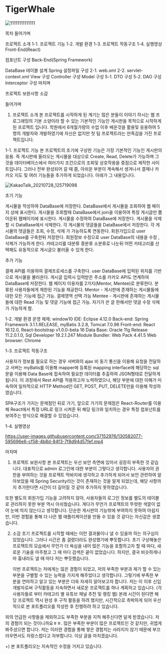 # TigerWhale


![11111111111111](https://user-images.githubusercontent.com/37152976/130583252-cc99c053-2cb2-4234-a56a-048297d4df0b.png)


목차
들어가며

프로젝트 소개
1-1. 프로젝트 기능
1-2. 개발 환경
1-3. 프로젝트 작동구조
1-4. 실행영상
Front-End(React)

컴포넌트 구성
Back-End(Spring Framework)

DataBase 테이블 설계
Spring 설정파일 구성
2-1. web.xml
2-2. servlet-context.xml
View 구성
Controller 구성
Model 구성
5-1. DTO 구성
5-2. DAO 구성
Interceptor 구성
마치며

프로젝트 보완사항
소감

들어가며

1. 프로젝트 소개
  본 프로젝트를 시작하게 된 계기는 많은 분들이 이야기 하시는 웹 프로그래밍의 기본 소양이라 할 수 있는 기본적인 기능인 게시판을 목적으로 시작하게 된 프로젝트 입니다. 학원에서 6개월가량의 수업 이후 배운것을 활용및 응용하여 5명의 개발자와 개발하였기에 자신은 없지만 첫 팀 프로젝트라는 만족감을 가진 프로젝트입니다.

1-1. 프로젝트 기능
  본 프로젝트의 초기에 구상한 기능은 가장 기본적인 기능인 게시판의 응용. 즉 게시판에 올라오는 게시물을 대상으로 Create, Read, Delete가 가능하며 그것을 데이터베이스에서 여러가지 조건으로의 조회및 상호작용을 중점으로 제작한 사이트입니다. 그러나 전부 완성되어 갈 때 쯤, 아쉬운 부분이 계속해서 생겨나서 결제나 카카오 지도 및 여러 기능들을 추가하게 되었습니다. 아래가 그 내용입니다.

![KakaoTalk_20210728_125719098](https://user-images.githubusercontent.com/37152976/130586955-0ee074ff-f589-490a-88de-f2c35f0ddf45.jpg)

초기 기능

게시물을 작성하여 DataBase에 저장한다.
DataBase에서 게시물을 조회하여 웹 페이지 상에 표시한다.
게시물을 조회할때 DataBase에서 join을 이용하여 특정 게시글만 뽑아온뒤 웹페이지에 표시한다.
게시물을 수정하여 DataBase에 저장한다.
게시물을 삭제할 시 DataBase에서 삭제한다.
각 게시물의 뎃글들을 DataBase에서 저장한다.
각 게시물의 뎃글들은 조회, 수정, 삭제 가 가능하도록 연동한다.
회원가입으로 user DataBase를 구축한뒤 저장한다.
회원정보 수정으로 user DataBase의 내용을 수정 , 삭제가 가능하게 한다.
카테고리를 대분류 중분류 소분류로 나눈뒤 어떤 카테고리를 선택해도 유동적으로 게시글으 불러올 수 있게 한다.

추가 기능

결제 API를 이용하여 결제프로세스를 구축한다.
user DataBase에 입력된 위치를 기반으로 게시물을 불러온다.
게시글 입력시 입력받은 주소를 카카오 API도 연계하여 DataBase에 저장한다.
웹 페이지 이용자를 2가지(Mentor, Mentee)로 분류한다. 분류된 사용자들에게 제한된 기능을 제공한다.
Mentor - 게시판에 존재하는 게시물들에 대한 모든 기능에 접근 가능. 결제영역 선택 가능
Mentee - 게시판에 존재하는 게시물들에 대한 Read 기능 및 댓글 기능에 접근 가능.
자기가 쓴 글 한해서만 뎃글 수정 삭제가 가능하게 함.

1-2. 개발 환경
  운영 체제: window10
  IDE: Eclipse 4.12.0
  Back-end: Spring Framework 3.1.1.RELEASE, myBatis 3.2.8, Tomcat 7.0.96
  Front-end: React 16.12.0, React-bootstrap v1.0.0-beta 16
  Data Base: Oracle 11g Release 11.2.0.1.0, Sql Developer 19.2.1.247
  Module Bundler: Web Pack 4.41.5
  Web browser: Chrome

1-3. 프로젝트 작동구조

  사용자가 정보를 필요로 하는 경우 서버와의 ajax 비 동기 통신을 이용해 요청을 전달하고 서버는 myBatis를 이용해 mapper에 등록된 mapping interface에 해당하는 sql문을 이용해 Data Base에 접속하여 필요한 데이터를 추출하여 JSON형태로 전달하게 됩니다. 이 과정에서 Rest API를 적용하고자 노력하였으나, 해당 부분에 대한 이해가 미숙하여 일차적으로 HTTP Method인 GET, POST, PUT, DELETE만을 이용해 작성하였습니다.

   SPA구조가 가지는 문제점인 뒤로 가기, 앞으로 가기의 문제점은 React-Router를 이용해 React에서 특정 URL로 링크 시켜준 뒤 해당 링크와 일치하는 경우 특정 컴포넌트를 보여주는 방식으로 해결할 수 있었습니다.

1-4. 실행영상


https://user-images.githubusercontent.com/37152976/130582077-595696e6-cf58-4b8d-84f3-7f8d94d57fef.mp4

마치며
1. 프로젝트 보완사항
  본 프로젝트는 우선 보안 측면에 있어서 굉장히 부족한 것 같습니다. 대표적으로 admin 로그인에 대한 부분이 그렇다고 생각합니다. 사용자의 권한을 부여하는 것을 프로젝트 막바지에 생각하고 추가하게 되어서 보안 관련하여 알아보았을 때 Spring Security라는 것이 존재하는 것을 알게 되었는데, 해당 사항까지 추가한다면 시간이 더 길어질 것 같아 추가하지 못하였습니다.

  또한 별도의 회원가입 기능을 고려하지 않아, 사용자들의 로그인 정보를 별도의 테이블로 관리하지 못한 부분 역시 아쉬웠습니다. 게다가 무언가 프로젝트의 뚜렷한 색깔이 없어 눈에 띄지 않는다고 생각합니다. 단순한 게시판의 기능밖에 부여하지 못하여 아쉽지만, 이번 경험을 통해 더 나은 웹 애플리케이션을 만들 수 있을 것 같다는 자신감은 생겼습니다.

2. 소감
   초기 프로젝트를 시작할 때에는 이런 결과물이나 낼 수 있을까 하는 의구심이 있었습니다. 그러나 시간은 좀 걸렸더라도 완성했기에 뿌듯합니다. 초기 구상해놓은 프로젝트의 모습에서 무언가 더 욕심을 내어 많은 기능을 포함하고자 할 때 마다, 새로운 기술을 마주쳤고 그 때 마다 검색은 끝이 없었습니다. 하지만, 결국 비슷하게나마 흉내라도 낼 때 마다 저는 뿌듯했습니다.

   이번 프로젝트는 저에게는 많은 경험이 되었고, 저의 부족한 부분과 제가 할 수 있는 부분을 구별할 수 있는 능력을 가지게 해주었다고 생각합니다. 그렇기에 부족한 부분을 연마하고 알고 있는 부분은 더욱 자세히 알아보고자 합니다. 저는 이 이후 신입 개발자로써 구직활동을 지속하면서 새로운 프로젝트를 하나 계획하고 있습니다. (각 사용자들로 부터 카테고리 별 유튜브 채널 추천 및 랭킹 웹) 본래 시간이 된다면 해당 프로젝트 역시 완성 후 구직 활동을 하려 했지만, 시간적으로 촉박하게 되어 우선적으로 본 포트폴리오를 작성한 후 진행하려 하고 있습니다.

  위의 언급한 사항들을 제외하고도 부족한 부분을 지적 해주신다면 달게 받겠습니다. 저의 경험이 되는 것이니까요ㅎㅎ. 많은 부족한 부분이 많은 프로젝트인 것 같지만, 귀엽게 봐주셨으면 합니다. 저는 이러한 경험을 통해 쌓은 경험치는 사라지지 않기 때문에 부끄러우면서도 자랑스럽다고 자부합니다. 이상 글을 마치겠습니다.

+) 본 포트폴리오는 지속적인 수정을 거치고 있습니다.
